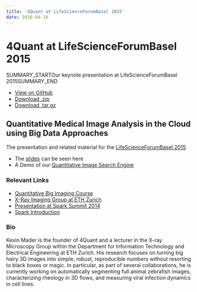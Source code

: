 ```yaml
---
title: '4Quant at LifeScienceForumBasel 2015'
date: 2016-04-16
---
```


# 4Quant at LifeScienceForumBasel 2015

SUMMARY_STARTOur keynote presentation at LifeScienceForumBasel 2015SUMMARY_END

* [View on GitHub](https://github.com/4Quant/LSFB2015)
* [Download .zip](https://github.com/4Quant/LSFB2015/zipball/master)
* [Download .tar.gz](https://github.com/4Quant/LSFB2015/tarball/master)

## Quantitative Medical Image Analysis in the Cloud using Big Data Approaches

The presentation and related material for the [LifeScienceForumBasel 2015](http://lifescienceforumbasel.org/)

* The [slides](/slides/Quantitative-Medical-Image-Analysis.html) can be seen here
* A Demo of our [Quantitative Image Search Engine](https://kmader.shinyapps.io/SearchMachineDemo)

### Relevant Links

* [Quantitative Big Imaging Course](http://kmader.github.io/Quantitative-Big-Imaging-2015/)
* [X-Ray Imaging Group at ETH Zurich](http://www.biomed.ee.ethz.ch/research/x-ray_imaging)
* [Presentation at Spark Summit 2014](http://4quant.com/spark-summit-2014-presentation)
* [Spark Introduction](http://4quant.com/spark-introduction/)

### Bio

Kevin Mader is the founder of 4Quant and a lecturer in the X-ray Microscopy Group within the Department for Information Technology and Electrical Engineering at ETH Zurich. His research focuses on turning big hairy 3D images into simple, robust, reproducible numbers without resorting to black boxes or magic. In particular, as part of several collaborations, he is currently working on automatically segmenting full animal zebrafish images, characterizing rheology in 3D flows, and measuring viral infection dynamics in cell lines.
